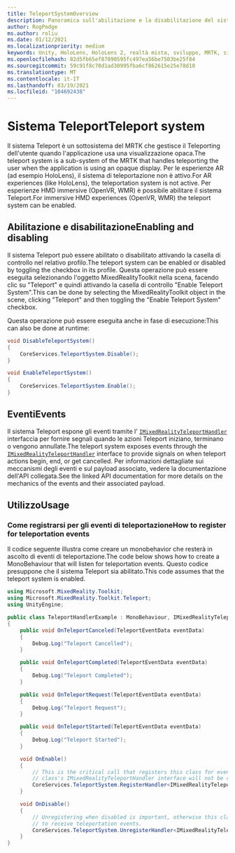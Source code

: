 ```yaml
---
title: TeleportSystemOverview
description: Panoramica sull'abilitazione e la disabilitazione del sistema Teleport in MRTK
author: RogPodge
ms.author: roliu
ms.date: 01/12/2021
ms.localizationpriority: medium
keywords: Unity, HoloLens, HoloLens 2, realtà mista, sviluppo, MRTK, sistema Teleport,
ms.openlocfilehash: 82d5fb65ef87090595fc497ea56be7503be25f84
ms.sourcegitcommit: 59c91f8c70d1ad30995fba6cf862615e25e78d10
ms.translationtype: MT
ms.contentlocale: it-IT
ms.lasthandoff: 03/19/2021
ms.locfileid: "104692438"
---
```

# <a name="teleport-system"></a><span data-ttu-id="bf397-104">Sistema Teleport</span><span class="sxs-lookup"><span data-stu-id="bf397-104">Teleport system</span></span>

<span data-ttu-id="bf397-105">Il sistema Teleport è un sottosistema del MRTK che gestisce il Teleporting dell'utente quando l'applicazione usa una visualizzazione opaca.</span><span class="sxs-lookup"><span data-stu-id="bf397-105">The teleport system is a sub-system of the MRTK that handles teleporting the user when the application is using an opaque display.</span></span> <span data-ttu-id="bf397-106">Per le esperienze AR (ad esempio HoloLens), il sistema di teleportazione non è attivo.</span><span class="sxs-lookup"><span data-stu-id="bf397-106">For AR experiences (like HoloLens), the teleportation system is not active.</span></span> <span data-ttu-id="bf397-107">Per esperienze HMD immersive (OpenVR, WMR) è possibile abilitare il sistema Teleport.</span><span class="sxs-lookup"><span data-stu-id="bf397-107">For immersive HMD experiences (OpenVR, WMR) the teleport system can be enabled.</span></span>

## <a name="enabling-and-disabling"></a><span data-ttu-id="bf397-108">Abilitazione e disabilitazione</span><span class="sxs-lookup"><span data-stu-id="bf397-108">Enabling and disabling</span></span>

<span data-ttu-id="bf397-109">Il sistema Teleport può essere abilitato o disabilitato attivando la casella di controllo nel relativo profilo.</span><span class="sxs-lookup"><span data-stu-id="bf397-109">The teleport system can be enabled or disabled by toggling the checkbox in its profile.</span></span>
<span data-ttu-id="bf397-110">Questa operazione può essere eseguita selezionando l'oggetto MixedRealityToolkit nella scena, facendo clic su "Teleport" e quindi attivando la casella di controllo "Enable Teleport System".</span><span class="sxs-lookup"><span data-stu-id="bf397-110">This can be done by selecting the MixedRealityToolkit object in the scene, clicking "Teleport" and then toggling the "Enable Teleport System" checkbox.</span></span>

<span data-ttu-id="bf397-111">Questa operazione può essere eseguita anche in fase di esecuzione:</span><span class="sxs-lookup"><span data-stu-id="bf397-111">This can also be done at runtime:</span></span>

```c#
void DisableTeleportSystem()
{
    CoreServices.TeleportSystem.Disable();
}

void EnableTeleportSystem()
{
    CoreServices.TeleportSystem.Enable();
}
```

## <a name="events"></a><span data-ttu-id="bf397-112">Eventi</span><span class="sxs-lookup"><span data-stu-id="bf397-112">Events</span></span>

<span data-ttu-id="bf397-113">Il sistema Teleport espone gli eventi tramite l' [`IMixedRealityTeleportHandler`](xref:Microsoft.MixedReality.Toolkit.Teleport.IMixedRealityTeleportHandler) interfaccia per fornire segnali quando le azioni Teleport iniziano, terminano o vengono annullate.</span><span class="sxs-lookup"><span data-stu-id="bf397-113">The teleport system exposes events through the [`IMixedRealityTeleportHandler`](xref:Microsoft.MixedReality.Toolkit.Teleport.IMixedRealityTeleportHandler) interface to provide signals on when teleport actions begin, end, or get cancelled.</span></span>
<span data-ttu-id="bf397-114">Per informazioni dettagliate sui meccanismi degli eventi e sul payload associato, vedere la documentazione dell'API collegata.</span><span class="sxs-lookup"><span data-stu-id="bf397-114">See the linked API documentation for more details on the mechanics of the events and their associated payload.</span></span>

## <a name="usage"></a><span data-ttu-id="bf397-115">Utilizzo</span><span class="sxs-lookup"><span data-stu-id="bf397-115">Usage</span></span>

### <a name="how-to-register-for-teleportation-events"></a><span data-ttu-id="bf397-116">Come registrarsi per gli eventi di teleportazione</span><span class="sxs-lookup"><span data-stu-id="bf397-116">How to register for teleportation events</span></span>

<span data-ttu-id="bf397-117">Il codice seguente illustra come creare un monobehavior che resterà in ascolto di eventi di teleportazione.</span><span class="sxs-lookup"><span data-stu-id="bf397-117">The code below shows how to create a MonoBehaviour that will listen for teleportation events.</span></span> <span data-ttu-id="bf397-118">Questo codice presuppone che il sistema Teleport sia abilitato.</span><span class="sxs-lookup"><span data-stu-id="bf397-118">This code assumes that the teleport system is enabled.</span></span>

```c#
using Microsoft.MixedReality.Toolkit;
using Microsoft.MixedReality.Toolkit.Teleport;
using UnityEngine;

public class TeleportHandlerExample : MonoBehaviour, IMixedRealityTeleportHandler
{
    public void OnTeleportCanceled(TeleportEventData eventData)
    {
        Debug.Log("Teleport Cancelled");
    }

    public void OnTeleportCompleted(TeleportEventData eventData)
    {
        Debug.Log("Teleport Completed");
    }

    public void OnTeleportRequest(TeleportEventData eventData)
    {
        Debug.Log("Teleport Request");
    }

    public void OnTeleportStarted(TeleportEventData eventData)
    {
        Debug.Log("Teleport Started");
    }

    void OnEnable()
    {
        // This is the critical call that registers this class for events. Without this
        // class's IMixedRealityTeleportHandler interface will not be called.
        CoreServices.TeleportSystem.RegisterHandler<IMixedRealityTeleportHandler>(this);
    }

    void OnDisable()
    {
        // Unregistering when disabled is important, otherwise this class will continue
        // to receive teleportation events.
        CoreServices.TeleportSystem.UnregisterHandler<IMixedRealityTeleportHandler>(this);
    }
}
```
